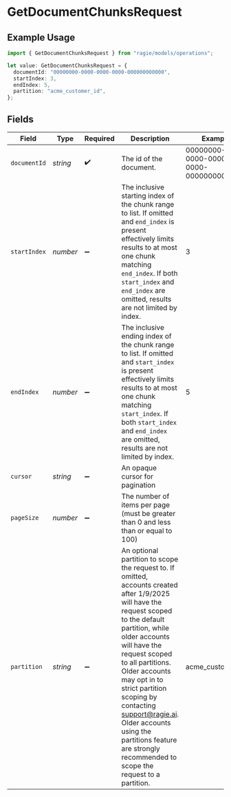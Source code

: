 # GetDocumentChunksRequest

## Example Usage

```typescript
import { GetDocumentChunksRequest } from "ragie/models/operations";

let value: GetDocumentChunksRequest = {
  documentId: "00000000-0000-0000-0000-000000000000",
  startIndex: 3,
  endIndex: 5,
  partition: "acme_customer_id",
};
```

## Fields

| Field                                                                                                                                                                                                                                                                                                                                                                                                                  | Type                                                                                                                                                                                                                                                                                                                                                                                                                   | Required                                                                                                                                                                                                                                                                                                                                                                                                               | Description                                                                                                                                                                                                                                                                                                                                                                                                            | Example                                                                                                                                                                                                                                                                                                                                                                                                                |
| ---------------------------------------------------------------------------------------------------------------------------------------------------------------------------------------------------------------------------------------------------------------------------------------------------------------------------------------------------------------------------------------------------------------------- | ---------------------------------------------------------------------------------------------------------------------------------------------------------------------------------------------------------------------------------------------------------------------------------------------------------------------------------------------------------------------------------------------------------------------- | ---------------------------------------------------------------------------------------------------------------------------------------------------------------------------------------------------------------------------------------------------------------------------------------------------------------------------------------------------------------------------------------------------------------------- | ---------------------------------------------------------------------------------------------------------------------------------------------------------------------------------------------------------------------------------------------------------------------------------------------------------------------------------------------------------------------------------------------------------------------- | ---------------------------------------------------------------------------------------------------------------------------------------------------------------------------------------------------------------------------------------------------------------------------------------------------------------------------------------------------------------------------------------------------------------------- |
| `documentId`                                                                                                                                                                                                                                                                                                                                                                                                           | *string*                                                                                                                                                                                                                                                                                                                                                                                                               | :heavy_check_mark:                                                                                                                                                                                                                                                                                                                                                                                                     | The id of the document.                                                                                                                                                                                                                                                                                                                                                                                                | 00000000-0000-0000-0000-000000000000                                                                                                                                                                                                                                                                                                                                                                                   |
| `startIndex`                                                                                                                                                                                                                                                                                                                                                                                                           | *number*                                                                                                                                                                                                                                                                                                                                                                                                               | :heavy_minus_sign:                                                                                                                                                                                                                                                                                                                                                                                                     | The inclusive starting index of the chunk range to list. If omitted and `end_index` is present effectively limits results to at most one chunk matching `end_index`. If both `start_index` and `end_index` are omitted, results are not limited by index.                                                                                                                                                              | 3                                                                                                                                                                                                                                                                                                                                                                                                                      |
| `endIndex`                                                                                                                                                                                                                                                                                                                                                                                                             | *number*                                                                                                                                                                                                                                                                                                                                                                                                               | :heavy_minus_sign:                                                                                                                                                                                                                                                                                                                                                                                                     | The inclusive ending index of the chunk range to list. If omitted and `start_index` is present effectively limits results to at most one chunk matching `start_index`. If both `start_index` and `end_index` are omitted, results are not limited by index.                                                                                                                                                            | 5                                                                                                                                                                                                                                                                                                                                                                                                                      |
| `cursor`                                                                                                                                                                                                                                                                                                                                                                                                               | *string*                                                                                                                                                                                                                                                                                                                                                                                                               | :heavy_minus_sign:                                                                                                                                                                                                                                                                                                                                                                                                     | An opaque cursor for pagination                                                                                                                                                                                                                                                                                                                                                                                        |                                                                                                                                                                                                                                                                                                                                                                                                                        |
| `pageSize`                                                                                                                                                                                                                                                                                                                                                                                                             | *number*                                                                                                                                                                                                                                                                                                                                                                                                               | :heavy_minus_sign:                                                                                                                                                                                                                                                                                                                                                                                                     | The number of items per page (must be greater than 0 and less than or equal to 100)                                                                                                                                                                                                                                                                                                                                    |                                                                                                                                                                                                                                                                                                                                                                                                                        |
| `partition`                                                                                                                                                                                                                                                                                                                                                                                                            | *string*                                                                                                                                                                                                                                                                                                                                                                                                               | :heavy_minus_sign:                                                                                                                                                                                                                                                                                                                                                                                                     | An optional partition to scope the request to. If omitted, accounts created after 1/9/2025 will have the request scoped to the default partition, while older accounts will have the request scoped to all partitions. Older accounts may opt in to strict partition scoping by contacting support@ragie.ai. Older accounts using the partitions feature are strongly recommended to scope the request to a partition. | acme_customer_id                                                                                                                                                                                                                                                                                                                                                                                                       |